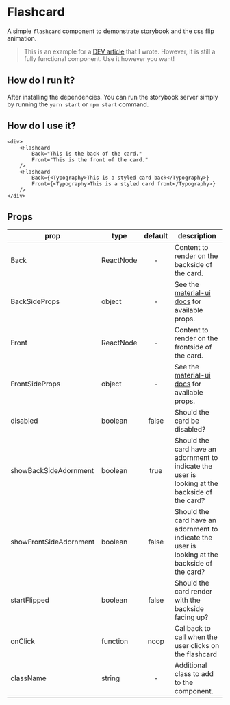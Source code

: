 # Flashcard

A simple `flashcard` component to demonstrate storybook and the css flip animation.

> This is an example for a [DEV article](https://dev.to/herrpfister/storybook-experience-your-components-in-isolation-e61) that I wrote. However, it is still a fully functional component. Use it however you want!

## How do I run it?

After installing the dependencies. You can run the storybook server simply by running the `yarn start` or `npm start` command.

## How do I use it?

```tsx
<div>
    <Flashcard 
        Back="This is the back of the card." 
        Front="This is the front of the card." 
    />
    <Flashcard 
        Back={<Typography>This is a styled card back</Typography>} 
        Front={<Typography>This is a styled card front</Typography>} 
    />
</div>
```

## Props

| prop                   | type      | default | description                                                                                    |
| ---------------------- | --------- | :-----: | ---------------------------------------------------------------------------------------------- |
| Back                   | ReactNode |    -    | Content to render on the backside of the card.                                                 |
| BackSideProps          | object    |    -    | See the [material-ui docs](https://material-ui.com/api/paper/) for available props.            |
| Front                  | ReactNode |    -    | Content to render on the frontside of the card.                                                |
| FrontSideProps         | object    |    -    | See the [material-ui docs](https://material-ui.com/api/paper/) for available props.            |
| disabled               | boolean   |  false  | Should the card be disabled?                                                                   |
| showBackSideAdornment  | boolean   |  true   | Should the card have an adornment to indicate the user is looking at the backside of the card? |
| showFrontSideAdornment | boolean   |  false  | Should the card have an adornment to indicate the user is looking at the backside of the card? |
| startFlipped           | boolean   |  false  | Should the card render with the backside facing up?                                            |
| onClick                | function  |  noop   | Callback to call when the user clicks on the flashcard                                         |
| className              | string    |    -    | Additional class to add to the component.                                                      |
